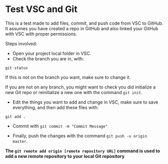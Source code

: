 # Test VSC and Git

This is a test made to add files, commit, and push code from VSC to GitHub. It assumes you have created a repo in GitHub and also linked your GitHub with VSC with proper permissions. 

Steps involved:

- Open your project local folder in VSC.
- Check the branch you are in, with:

`git status`

If this is not on the branch you want, make sure to change it.

If you are not on any branch, you might want to check you did initialize a new Git repo or reinitialize a new one with the command `git init`.

- Edit the things you want to add and change in VSC, make sure to save everything, and then add these files with:

`git add .`

- Commit with `git commit -m "Commit Message"`

- Finally, push the changes with the command `git push -u origin master`.  

**The `git remote add origin [remote repository URL]` command is used to add a new remote repository to your local Git repository**